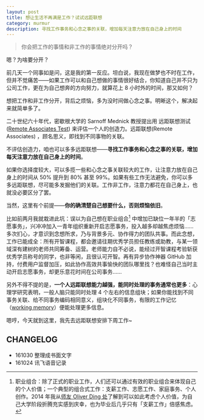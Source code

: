 ```yaml
---
layout: post
title: 想让生活不再满是工作？试试远距联想
category: murmur
description: 寻找工作事务和心念之事的关联，增加每天注意力放在自己身上的时间
---
```


>你会把工作的事情和非工作的事情绝对分开吗？

嗯？为啥要分开？

前几天一个同事如是问，这是我的第一反应。坦白说，我现在做梦也不时在工作，但并不觉痛苦——如果工作可以和自己想做的事情很好结合，你知道自己并不只为公司工作，更在为自己想奔的方向努力，就算花上 8 小时外的时间，那又如何？

想把工作和非工作分开，背后之烦恼，多为没时间做心念之事。明晰这个，解决起来就简单多了。

二十世纪六十年代，密歇根大学的 Sarnoff Mednick 教授提出用 远距联想测试([Remote Associates Test](https://en.wikipedia.org/wiki/Remote_Associates_Test)) 来评估一个人的创造力。远距联想(Remote Associates) ，顾名思义，即找到不同事物的关联。

不评估创造力，咱也可以多多远距联想——**寻找工作事务和心念之事的关联，增加每天注意力放在自己身上的时间**。

如果你选择度较大，可以多揽一些和心念之事关联较大的工作，让注意力放在自己身上的时间从 50% 提升到 80% 甚至 99%。如果有些工作无法避免，你可以多多远距联想，尽可能多发掘他们的关联。工作非工作，注意力都花在自己身上，也就没必要区分了罢。


当然，这里有个前提——**你的确清楚自己想要什么，否则烦恼依旧**。

比如前两月我就栽进此坑：误以为自己想在职业组合[^1] 中增加已缺位一年半的「志愿事务」，兴冲冲加入一青年组织重新开启志愿事务，投入越多却越焦虑烦恼……多次扪心，才意识到念想所求，乃与背景多元、协作得力的团队共事。而此念想，工作已能成全：所有开智课程，都会邀请往期优秀学员担任教练或助教，与某一领域深有建树的老师共同筹备、运营。老师能力自不必说，能经过开智课程考验斩获优秀学员称号的同学，也非等闲，且很认可开智。再有异步协作神器 GitHub 加持，付费用户监督加压，如此协作高效共事愉快的团队哪里找？也难怪自己当时主动开启志愿事务，却更乐意花时间在公司事务……


另外不得不提的是，**一个人远距联想能力越强，能同时处理的事务通常也更多**：心理学研究表明，一般人脑只能同时处理 4 个左右的信息组块；如果你能找到不同事务关联、给不同事务编码相同意义，组块化不同事务，有限的工作记忆（[working memory](https://en.wikipedia.org/wiki/Working_memory)）便能处理更多信息。

嗯哼，今天就到这里，我先去远距联想安排下周工作~


[^1]: 职业组合：除了正式的职业工作，人们还可以通过有效的职业组合来体现自己的个人价值；一个典型的组合式工作：支薪工作、志愿工作、家庭事务、个人创作。2014 年我从[师友 Oliver Ding 处](http://www.jianshu.com/p/5e8ed5b57c00)了解到可以如此考虑个人价值，为自己大学阶段折腾充实感到庆幸，也为毕业后几乎只有「支薪工作」倍感焦虑。

## CHANGELOG 

- 161030 整理成书面文字
- 161024 讯飞语音记录

